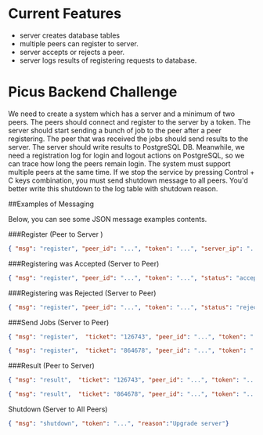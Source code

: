 # Current Features
  - server creates database tables
  - multiple peers can register to server.
  - server accepts or rejects a peer.
  - server logs results of registering requests to database.

# Picus Backend Challenge 

We need to create a system which has a server and a minimum of two peers. The peers should connect and register to the server by a token. The server should start sending a bunch of job to the peer after a peer registering. The peer that was received the jobs should send results to the server. The server should write results to PostgreSQL DB. Meanwhile, we need a registration log for login and logout actions on PostgreSQL, so we can trace how long the peers remain login. The system must support multiple peers at the same time. If we stop the service by pressing Control + C keys combination, you must send shutdown message to all peers. You'd better write this shutdown to the log table with shutdown reason.

##Examples of Messaging

Below, you can see some JSON message examples contents.

###Register (Peer to Server )

```json
{ "msg": "register", "peer_id": "...", "token": "...", "server_ip": "..." }
```

###Registering was Accepted (Server to Peer)
```json
{ "msg": "register", "peer_id": "...", "token": "...", "status": "accepted" }
```

###Registering was Rejected (Server to Peer)

```json
{ "msg": "register", "peer_id": "...", "token": "...", "status": "rejected" }
```

###Send Jobs (Server to Peer)

```json
{ "msg": "register",  "ticket": "126743", "peer_id": "...", "token": "...", "job": { "name":"List Files", "os":"linux", "distro": "debian", "command": "ls -al" } }
```

```json
{ "msg": "register",  "ticket": "864678", "peer_id": "...", "token": "...", "job": {  "name":"Free Memory Space", "os":"linux", "distro": "centos", "command": "free -h" } }
```


###Result (Peer to Server)
```json
{ "msg": "result",  "ticket": "126743", "peer_id": "...", "token": "...", "result": "file1 file2 file3"}
```
```json
{ "msg": "result",  "ticket": "864678", "peer_id": "...", "token": "...", "result": "total:7.4G used: 514M free:1.6G"}
```

Shutdown (Server to All Peers)
```json
{ "msg": "shutdown", "token": "...", "reason":"Upgrade server"}
```
